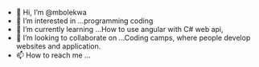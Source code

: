 - 👋 Hi, I’m @mbolekwa
- 👀 I’m interested in ...programming coding 
- 🌱 I’m currently learning ...How to use angular with C# web api, 
- 💞️ I’m looking to collaborate on ...Coding camps, where people develop websites and application.
- 📫 How to reach me ...

<!---
mbolekwa/mbolekwa is a ✨ special ✨ repository because its `README.md` (this file) appears on your GitHub profile.
You can click the Preview link to take a look at your changes.
--->
